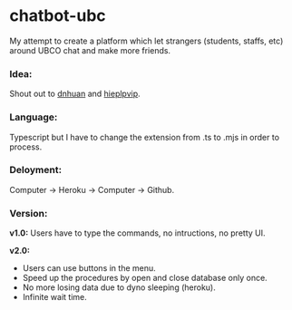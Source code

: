# chatbot-ubc
My attempt to create a platform which let strangers (students, staffs, etc) around UBCO chat and make more friends.

### Idea:
Shout out to [dnhuan](https://github.com/dnhuan/TDNchat) and [hieplpvip](https://github.com/ptnkchat/ptnkchat).

### Language:
Typescript but I have to change the extension from .ts to .mjs in order to process.

### Deloyment:
Computer -> Heroku -> Computer -> Github.

### Version:
**v1.0:**   Users have to type the commands, no intructions, no pretty UI.</br>

**v2.0:**
* Users can use buttons in the menu.
* Speed up the procedures by open and close database only once.
* No more losing data due to dyno sleeping (heroku).
* Infinite wait time.

